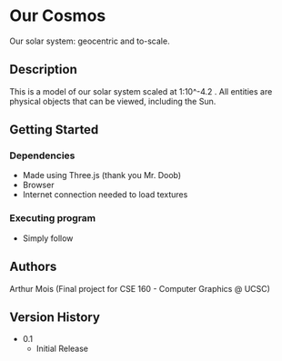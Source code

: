 # Our Cosmos

Our solar system: geocentric and to-scale.

## Description

This is a model of our solar system scaled at 1:10^-4.2 . All entities are physical objects that can be viewed, including the Sun. 

## Getting Started

### Dependencies

* Made using Three.js (thank you Mr. Doob)
* Browser
* Internet connection needed to load textures

### Executing program

* Simply follow

## Authors

Arthur Mois (Final project for CSE 160 - Computer Graphics @ UCSC)

## Version History
* 0.1
    * Initial Release
